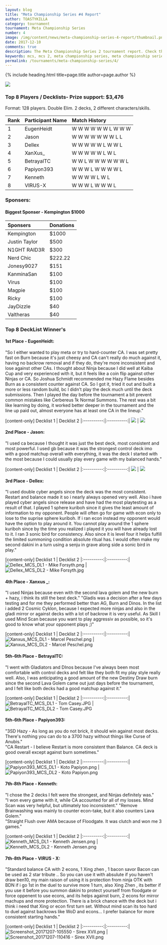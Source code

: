 ```yaml
---
layout: blog
title: "Meta Championship Series #4 Report"
author: TOASTYKILLA
category: tournament
tournament: Meta Championship Series
number: 4
image: /img/content/news/meta-championship-series-4-report/thumbnail.png
date: 2017-12-10
comments: true
description: The Meta Championship Series 2 tournament report. Check the prize winners and their decks here.
keywords: mcs, mcs 2, meta championship series, meta championship series 2, meta championship series winners, meta championship series decks, tournament
permalink: /tournaments/meta-championship-series/4/
---
```


{% include heading.html title=page.title author=page.author %}

![](/img/content/news/meta-championship-series-4-report/MCS4.png)

### Top 8 Players / Decklists- Prize support: $3,476
Format: 128 players. Double Elim. 2 decks, 2 different characters/skills.

|Rank|Participant Name|Match History
| :-------- | :-------- | :-------- |
|1|EugenHeidt|W W W W W W L W W W
|2|Jason|W W W W W W W L L
|3|Dellex|W W W W W L W W L
|4|XanXus_|W W W W W L W L
|5|BetrayalTC|W W L W W W W W W L
|6|Papiyon393|W W W L W W W W L
|7|Kenneth|W W W W L W L
|8|VIRUS-X|W W W L W W W L

### Sponsers:
#### Biggest Sponser - Kempington $1000

|Sponsers|Donations
| :------- | :---- |
|Kempington|$1000
|Justin Taylor| $500
|N1GHT RAID3R|$300
|Nerd Chic|$222.22
|Jonesy9027|$151
|KanminaSan|$100
|Virus|$100
|Magpie|$100
|Ricky|$100
|JayDizzle|$40
|Valtheras|$40

### Top 8 DeckList Winner's

#### 1st Place - EugenHeidt: 
"So I either wanted to play meta or try to hard-counter CA. I was set pretty fast on Burn because it's just cheesy and CA can't really do much against it, having no backrow removal and if they do, they're more inconsistent and lose against other CAs. I thought about Ninja because I did well at Kaiba Cup and very experienced with it, but it feels like a coin flip against other Ninjas or CA. So Joshua Schmidt recommended me Hazy Flame besides Burn as a consistent counter against CA. So I got it, tried it out and built a more or less random build, bc I didn't play the deck much until the deck submissions. Then I played the day before the tournament a bit prevent common mistakes like Cerbereus 1k Normal Summons. The rest was a bit like learning by doing, it worked better deeper in the tournament and the line up paid out, almost everyone has at least one CA in the lineup."

[content-only]
Decklist 1 | Decklist 2
|:----------:|:----------:|
![](/img/content/news/meta-championship-series-4-report/eugen-dl1.png) | ![](/img/content/news/meta-championship-series-4-report/eugen-dl2.png)

#### 2nd Place - Jason: 
"I used ca because I thought it was just the best deck, most consistent and most powerful. I used gb because it was the strongest control deck imo with a good matchup overall with everything, it was the deck I started with the most because I could usually play every game with my balanced hands."

[content-only]
Decklist 1 | Decklist 2
|:----------:|:----------:|
![](/img/content/news/meta-championship-series-4-report/jason-dl1.png) | ![](/img/content/news/meta-championship-series-4-report/jason-dl2.png)

#### 3rd Place - Dellex: 
"I used double cyber angels since the deck was the most consistent. Restart and balance made it so i nearly always opened very well. Also i have played cyber angels since release and have had the most playtesting as a result of that.  I played 1 sphere kuriboh since it gives the least amount of information to my opponent. People will often go for game with econ only to lose to the suprise sphere kuriboh. If i ran econ instead my opponent would have the option to play around it. You cannot play around the 1 sphere kuriboh since by the time you realized i played it you will have already lost to it.
I ran 3 sonic bird for consistency. Also since it is level four it helps fulfill the limited summoning condition absolute ritual has. I would often make my second dakini in a turn using a senju in grave along side a sonic bird in play."

[content-only]
Decklist 1 | Decklist 2
|:----------:|:----------:|
![](https://lh3.googleusercontent.com/-X02LIjsWtH0/Wi1dOLdv8RI/AAAAAAAAKI8/rTvqVMHqbNElHfDNWpQevg77PPl1J3KmQCLcBGAs/s400/Dellex_MCS_DL1+-+Mike+Forsyth.png "Dellex_MCS_DL1 - Mike Forsyth.png") | ![](https://lh3.googleusercontent.com/--tSSX2dNs_o/Wi1dUM2zRQI/AAAAAAAAKJE/t9_Li_Hn0RM-_v8mSGQ49ikZfPF4LBTdgCLcBGAs/s400/Dellex_MCS_DL2+-+Mike+Forsyth.jpg "Dellex_MCS_DL2 - Mike Forsyth.jpg")

#### 4th Place - Xanxus _: 
"I used Ninjas because even with the second lava golem and the new burn + hazy, i think its still the best deck."
"Gladis was a decision after a few days testing and for me they performed better than AG, Burn and Dinos. In the list i added 2 Cosmic Cyklon, because I expected more ninjas and also in the gladi mirror or against decks with a lot of backrow it is very useful. As Skill I used Mind Scan because you want to play aggressiv as possible, so it's good to know what your opponent plays ;)"

[content-only]
Decklist 1 | Decklist 2
|:----------:|:----------:|
![](https://lh3.googleusercontent.com/-4jCbBwIoA_A/Wi1di4yHIkI/AAAAAAAAKJQ/doF_U5XoaC8SvPhuDRxCb7_P85NyM3CXQCLcBGAs/s400/Xanxus_MCS_DL1+-+Marcel+Peschel.png "Xanxus_MCS_DL1 - Marcel Peschel.png") | ![](https://lh3.googleusercontent.com/-uFNcssm3zI0/Wi1dp6BmGjI/AAAAAAAAKJY/I53mFZ0HrKg5b_7ON3Is3KPIGeUUn61SgCLcBGAs/s400/Xanxus_MCS_DL2+-+Marcel+Peschel.png "Xanxus_MCS_DL2 - Marcel Peschel.png")

#### 5th-6th Place - BetrayalTC: 
"I went with Gladiators and DInos because I've always been most comfortable with control decks and felt like they both fit my play style really well. Also, I was anticipating a good amount of the new Destiny Draw burn since the second Lava Golem came out just days before the tournament, and I felt like both decks had a good matchup against it."

[content-only]
Decklist 1 | Decklist 2
|:----------:|:----------:|
![](https://lh3.googleusercontent.com/-ObFKn3AikWg/Wi1dxeMrIUI/AAAAAAAAKJk/LGbSmBZvuRgq0SHJXp9-eMUd69NtcbKtACLcBGAs/s400/BetrayalTC_MCS_DL1+-+Tom+Casey.JPG "BetrayalTC_MCS_DL1 - Tom Casey.JPG") | ![](https://lh3.googleusercontent.com/-p8895XzQSxY/Wi1eN0fxouI/AAAAAAAAKJw/804E24GKOn88XdXdrnIEHYwmqnIl2a3RwCLcBGAs/s400/BetrayalTC_MCS_DL2+-+Tom+Casey.JPG "BetrayalTC_MCS_DL2 - Tom Casey.JPG")

#### 5th-6th Place - Papiyon393: 
"3SD Hazy - As long as you do not brick, it should win against most decks. There's nothing you can do to a 3700 hazy without things like Curse of Anubis."  
"CA Restart - I believe Restart is more consistent than Balance. CA deck is good overall except against burn sometimes."

[content-only]
Decklist 1 | Decklist 2
|:----------:|:----------:|
![](https://lh3.googleusercontent.com/-db21mhfc-nQ/Wi1icBOzP1I/AAAAAAAAKLI/CXP7T_Y6G0oT3KGaGFW2p3XIp0kCMvTDACLcBGAs/s400/Papiyon393_MCS_DL1+-+Koto+Papiyon.png "Papiyon393_MCS_DL1 - Koto Papiyon.png") | ![](https://lh3.googleusercontent.com/-BQ3YSb8MEPM/Wi1iigatb5I/AAAAAAAAKLY/4l3_pjquB8UcH6dh4h1JmwdFaSEhnsArACLcBGAs/s400/Papiyon393_MCS_DL2+-+Koto+Papiyon.png "Papiyon393_MCS_DL2 - Koto Papiyon.png")

#### 7th-8th Place - Kenneth: 
"I chose the 2 decks I felt were the strongest, and Ninjas definitely was."  
"I won every game with it, while CA accounted for all of my losses.
Mind Scan was very helpful, but ultimately too inconsistent."
"Remove Brainwashing was mainly to counter econ-take, but it also counters Lava Golem."  
"Straight Flush over AMA because of Floodgate. It was clutch and won me 3 games."

[content-only]
Decklist 1 | Decklist 2
|:----------:|:----------:|
![](https://lh3.googleusercontent.com/-otWZM48gC-E/Wi1it8--XRI/AAAAAAAAKLg/wVbPobK-L9MYa7_QVn-VwdcIfWEGVIKCwCLcBGAs/s400/Kenneth_MCS_DL1+-+Kenneth+Jensen.png "Kenneth_MCS_DL1 - Kenneth Jensen.png") | ![](https://lh3.googleusercontent.com/-ml2pVu9-IGc/Wi1izcBq3fI/AAAAAAAAKLo/BV_Dl9DKMQkhJMAjToAxJcqSuUr2HBz2gCLcBGAs/s400/Kenneth_MCS_DL2+-+Kenneth+Jensen.png "Kenneth_MCS_DL2 - Kenneth Jensen.png")

#### 7th-8th Place - VIRUS - X:
"Standard balance CA with 2 econs, 1 Xing zhen , 1 bacon savor
Bacon can be used as 2 star tribute .. So you can use it with absulute if you haven't draw ben10, my main raison of using it is protection from ninja OTK with BDN if i go 1st in the duel to survive more 1 turn, also Xing Zhen , its better if you use it before you summon dakini to protect yourself from floodgate or force oppenent to use econs, and its helps against burn,  2 econs for mirror machups and more protection. There is a brick chance with the deck but i think i need that Xing or econ first turn set. Without mind scan its too hard to duel against backrows like WoD and econs... I prefer balance for more consistent starting hands."

[content-only]
Decklist 1 | Decklist 2
|:----------:|:----------:|
![](https://lh3.googleusercontent.com/-hB9fiLbUMo8/Wi4PPzalkdI/AAAAAAAAKNI/iQEjb-kCuo48OWUysB-5Fv0Ltj6qAbNWACLcBGAs/s500/Screenshot_20171207-105550+-+Sirex+XVII.png "Screenshot_20171207-105550 - Sirex XVII.png") | ![](https://lh3.googleusercontent.com/-NxqY_dFIW2o/Wi4PZBH3jVI/AAAAAAAAKNQ/_HA3j1atOIsDsTOXlkzKX4P3-pvt30iXACLcBGAs/s500/Screenshot_20171207-110416+-+Sirex+XVII.png "Screenshot_20171207-110416 - Sirex XVII.png")